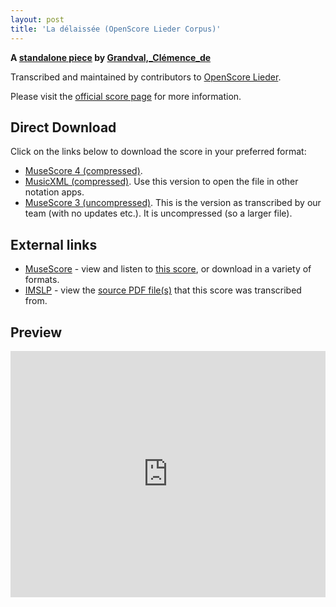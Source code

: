 ```yaml
---
layout: post
title: 'La délaissée (OpenScore Lieder Corpus)'
---
```


__A [standalone piece](https://fourscoreandmore.org/openscore/lieder/Grandval%2C_Cl%C3%A9mence_de/_/) by [Grandval,_Clémence_de](https://fourscoreandmore.org/openscore/lieder/Grandval%2C_Cl%C3%A9mence_de)__

Transcribed and maintained by contributors to [OpenScore Lieder].

Please visit the [official score page] for more information.

[official score page]: https://musescore.com/openscore-lieder-corpus/scores/6625953
[OpenScore Lieder]: https://musescore.com/openscore-lieder-corpus

## Direct Download

Click on the links below to download the score in your preferred format:
- [MuseScore 4 (compressed)](https://fourscoreandmore.org/openscore/lieder/Grandval%2C_Cl%C3%A9mence_de/_/La_d%C3%A9laiss%C3%A9e.mscz).
- [MusicXML (compressed)](https://fourscoreandmore.org/openscore/lieder/Grandval%2C_Cl%C3%A9mence_de/_/La_d%C3%A9laiss%C3%A9e.mxl). Use this version to open the file in other notation apps.
- [MuseScore 3 (uncompressed)](https://raw.githubusercontent.com/OpenScore/Lieder/refs/heads/main/scores/Grandval%2C_Cl%C3%A9mence_de/_/La_d%C3%A9laiss%C3%A9e/lc6625953.mscx). This is the version as transcribed by our team (with no updates etc.). It is uncompressed (so a larger file).

## External links

- [MuseScore] - view and listen to [this score][MuseScore], or download in a variety of formats.
- [IMSLP] - view the [source PDF file(s)][IMSLP] that this score was transcribed from.

[MuseScore]: https://musescore.com/score/6625953
[IMSLP]: https://imslp.org/wiki/Special:ReverseLookup/329303

## Preview

<iframe width="100%" height="394" src="https://musescore.com/openscore-lieder-corpus/scores/6625953/embed" frameborder="0" allowfullscreen allow="autoplay; fullscreen"></iframe>
